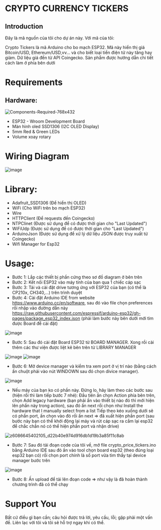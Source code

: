 # CRYPTO CURRENCY TICKERS
## Introduction

Đây là mã nguồn của tôi cho dự án này. Với mã của tôi:
<p>
Crypto Tickers là mã Arduino cho bo mạch ESP32. Mã này hiển thị giá Bitcoin/USD, Ethereum/USD,vv... và cho biết loại tiền điện tử này tăng hay giảm. Dữ liệu giá đến từ API Coingecko.
Sản phẩm được hướng dẫn chi tiết cách làm ở phía bên dưới
 
# Requirements
## Hardware:

![Components-Required-768x432](https://github.com/user-attachments/assets/e9a152f1-a4ec-4885-b548-0d71d6c21139)


 - ESP32 - Wroom Development Board
 - Màn hình oled SSD1306 (I2C OLED Display)
 - 5mm Red & Green LEDs
 - Volume xoay rotary
   
# Wiring Diagram

![image](https://github.com/user-attachments/assets/4b20a8dd-c46c-48e2-bfa2-429b2fef8cb2)

# Library:
 - Adafruit_SSD1306 (Để hiển thị OLED)
 - WiFi (Cho WiFi trên bo mạch ESP32)
 - Wire
 - HTTPClient (Để requests đến Coingecko)
 - NTPClinet (Được sử dụng để có được thời gian cho "Last Updated")
 - WiFiUdp (Được sử dụng để có được thời gian cho "Last Updated")
 - ArduinoJson (Được sử dụng để xử lý dữ liệu JSON được truy xuất từ ​​Coingecko)
 - Wifi Manager for Esp32

# Usage:
 - Bước 1: Lắp các thiết bị phần cứng theo sơ đồ diagram ở bên trên
 - Bước 2: Kết nối ESP32 vào máy tính của bạn qua 1 chiếc cáp sạc
 - Bước 3: Tải và cài đặt drive tương ứng với ESP32 của bạn (có thể là CP210x, CH340,...) trên trình duyệt
 - Bước 4: Cài đặt Arduino IDE from website https://www.arduino.cc/en/software, sau đó vào file chọn preferences rồi nhập vào đường dẫn này https://raw.githubusercontent.com/espressif/arduino-esp32/gh-pages/package_esp32_index.json (phải làm bước này bên dưới mới tìm được Board để cài đặt)
   
 ![image](https://github.com/user-attachments/assets/a852d64a-83bf-484d-bc8f-e6a152f6a74f)

 - Bước 5: Sau đó cài đặt Board ESP32 từ BOARD MANAGER. Xong rồi cài thêm các thư viện được liệt kê bên trên từ LIBRARY MANAGER
   
![image](https://github.com/user-attachments/assets/15a506d2-a7bf-41f9-990d-bb82d9b5d6ce)
![image](https://github.com/user-attachments/assets/f61d31a9-ab18-4601-a67f-a017a1f02ea9)

 - Bước 6: Mở device manager và kiểm tra xem port ở vị trí nào (bằng cách ấn chuột phải vào nút WINDOWN sau đó chọn divice manager).
   
![image](https://github.com/user-attachments/assets/16bb1a21-76b5-4b7a-808a-fdfcf717da3f)

* Nếu máy của bạn ko có phần này. Đừng lo, hãy làm theo các bước sau (hiện rồi thì làm tiếp bước 7 nhé):
  Đầu tiên ấn chọn Action phía bên trên, chọn Add legacy hardware (bạn phải ấn vào thiết bị nào đó thì mới hiện lên phần này trong action), sau đó ấn next rồi chọn như Install the hardware that I manually select from a list
  Tiếp theo kéo xuống dưới sẽ có phần port, ấn chọn vào đó rồi ấn next => đã xuất hiện phần port (sau bước này bạn có thể khởi động lại máy và rút cáp sạc ra cắm lại esp32 để chắc chắn nó có thể hiện phần port và nhận drive)
  
![z6086645402105_d22b40e974d916db1d19b3a85f11c8ab](https://github.com/user-attachments/assets/1905a51c-357e-497d-a632-64a1269b64d2)

 - Bước 7: Sau đó tải đoạn code của tôi về, mở file crypto_price_tickers.ino bằng Arduino IDE sau đó ấn vào tool chọn board esp32 (theo đúng loại esp32 bạn có) rồi chọn port chính là số port vừa tìm thấy tại device manager bước trên
   
![image](https://github.com/user-attachments/assets/8a6d7973-965d-4585-bedd-feac6ca38df8)

 - Bước 8: Ấn upload để tải lên đoạn code => như vậy là đã hoàn thành chương trình đã có thể chạy
# Support You
Bất cứ điều gì bạn cần; câu hỏi được trả lời, yêu cầu, lỗi; gặp phải một vấn đề. Liên lạc với tôi và tôi sẽ hỗ trợ ngay khi có thể.
